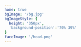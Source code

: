 ```yaml
---
home: true
bgImage: '/bg.jpg'
bgImageStyle: {
  height: '350px',
  'background-position':'70% 39%'
}
faceImage: '/head.png'
---
```


